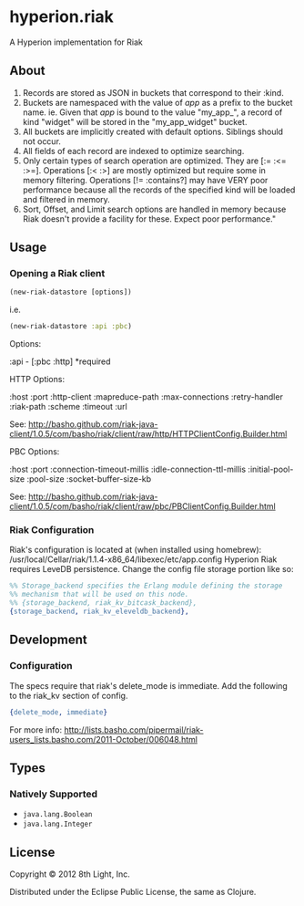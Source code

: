 hyperion.riak
============

A Hyperion implementation for Riak

## About

 1. Records are stored as JSON in buckets that correspond to their :kind.
 2. Buckets are namespaced with the value of *app* as a prefix to the bucket name.
    ie. Given that *app* is bound to the value \"my_app_\", a record of kind \"widget\"
    will be stored in the \"my_app_widget\" bucket.
 3. All buckets are implicitly created with default options.  Siblings should not occur.
 4. All fields of each record are indexed to optimize searching.
 5. Only certain types of search operation are optimized.  They are [:= :<= :>=].
    Operations [:< :>] are mostly optimized but require some in memory filtering.
    Operations [!= :contains?] may have VERY poor performance because all the records
    of the specified kind will be loaded and filtered in memory.
 6. Sort, Offset, and Limit search options are handled in memory because Riak doesn't
    provide a facility for these.  Expect poor performance."

## Usage

### Opening a Riak client

```clojure
(new-riak-datastore [options])
```

i.e.

```clojure
(new-riak-datastore :api :pbc)
```

Options:

 :api - [:pbc :http] *required

HTTP Options:

 :host :port :http-client :mapreduce-path :max-connections
 :retry-handler :riak-path :scheme :timeout :url

 See: http://basho.github.com/riak-java-client/1.0.5/com/basho/riak/client/raw/http/HTTPClientConfig.Builder.html

PBC Options:

 :host :port :connection-timeout-millis
 :idle-connection-ttl-millis :initial-pool-size
 :pool-size :socket-buffer-size-kb

 See: http://basho.github.com/riak-java-client/1.0.5/com/basho/riak/client/raw/pbc/PBClientConfig.Builder.html

### Riak Configuration

Riak's configuration is located at (when installed using homebrew): /usr/local/Cellar/riak/1.1.4-x86_64/libexec/etc/app.config
Hyperion Riak requires LeveDB persistence.  Change the config file storage portion like so:

```erlang
%% Storage_backend specifies the Erlang module defining the storage
%% mechanism that will be used on this node.
%% {storage_backend, riak_kv_bitcask_backend},
{storage_backend, riak_kv_eleveldb_backend},
```

## Development

### Configuration

The specs require that riak's delete_mode is immediate.  Add the following to the riak_kv section of config.

```erlang
{delete_mode, immediate}
```

For more info: http://lists.basho.com/pipermail/riak-users_lists.basho.com/2011-October/006048.html

## Types

### Natively Supported

* `java.lang.Boolean`
* `java.lang.Integer`

## License

Copyright © 2012 8th Light, Inc.

Distributed under the Eclipse Public License, the same as Clojure.
